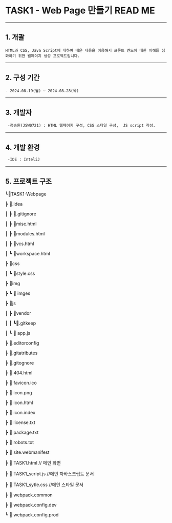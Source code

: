 # TASK1 - Web Page 만들기 READ ME

---

  ## 1. 개괄

    HTML과 CSS, Java Script에 대하여 배운 내용을 이용해서 프론트 엔드에 대한 이해를 심화하기 위한 웹페이지 생성 프로젝트입니다.

---

  ## 2. 구성 기간
  
    - 2024.08.19(월) ~ 2024.08.28(목)

---

  ## 3. 개발자
  
     -정승원(JSW0721) : HTML 웹페이지 구성, CSS 스타일 구성,  JS script 작성.

---

  ## 4. 개발 환경

     -IDE : InteliJ

---

  ## 5. 프로젝트 구조

┗📂TASK1-Webpage

  ┣ 📂.idea
  
  ┃ ┣ 📜.gitignore
  
  ┃ ┣ 📜misc.html
  
  ┃ ┣ 📜modules.html
  
  ┃ ┣ 📜vcs.html
  
  ┃ ┗ 📜workspace.html
  
  ┣ 📂css
  
  ┃ ┗ 📜style.css
  
  ┣ 📂img
  
  ┣ ┗ 📜 imges
  
  ┣ 📂js
  
  ┃  ┣ 📂vendor
  
  ┃  ┃  ┗📜.gitkeep
  
  ┃  ┗ 📜 app.js
  
  ┣ 📜.editorconfig
  
  ┣ 📜.gitatributes
  
  ┣ 📜.gitognore
  
  ┣ 📜 404.html
  
  ┣ 📜 favicon.ico
  
  ┣ 📜 icon.png
  
  ┣ 📜 icon.html
  
  ┣ 📜 icon.index
  
  ┣ 📜 license.txt
  
  ┣ 📜 package.txt
  
  ┣ 📜 robots.txt
  
  ┣ 📜 site.webmanifest
  
  ┣ 📜 TASK1.html  // 메인 화면
  
  ┣ 📜 TASK1_script.js  //메인 자바스크립트 문서
  
  ┣ 📜 TASK1_sytle.css  //메인 스타일 문서
  
  ┣ 📜 webpack.common
  
  ┣ 📜 webpack.config.dev
  
  ┗ 📜 webpack.config.prod
